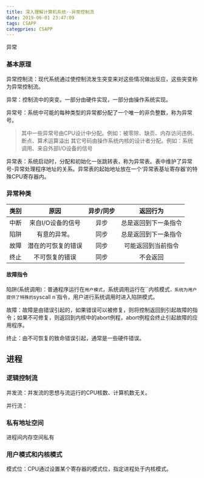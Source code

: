 ```yaml
---
title: 深入理解计算机系统--异常控制流
date: 2019-06-01 23:47:09
tags: CSAPP
categpries: CSAPP
---
```

异常

<!-- more -->

### 基本原理

异常控制流：现代系统通过使控制流发生突变来对这些情况做出反应，这些突变称为异常控制流。

异常：控制流中的突变。一部分由硬件实现，一部分由操作系统实现。

异常号：系统中可能的每种类型的异常都分配了一个唯一的非负整数，称为异常号。
> 其中一些异常号由CPU设计中分配。例如：被零除、缺页、内存访问违例、断点、算术运算溢出
> 其它号码由操作系统内核的设计者分配。例如：系统调用、来自外部I/O设备的信号

异常表：系统启动时，分配和初始化一张跳转表，称为异常表。表中维护了异常号-异常处理程序地址的关系。异常表的起始地址放在一个‘异常表基址寄存器’的特殊CPU寄存器内。


### 异常种类
| 类别 | 原因 | 异步/同步 | 返回行为 |
|-|:-:|:-:|:-:|
|中断| 来自I/O设备的信号 | 异步 | 总是返回到下一条指令 |
|陷阱| 有意的异常。      | 同步 | 总是返回到下一条指令 |
|故障| 潜在的可恢复的错误 | 同步 | 可能返回到当前指令   |
|终止| 不可恢复的错误    | 同步 | 不会返回            |

#### 故障指令
陷阱(系统调用)：普通程序运行在`用户模式`，系统调用运行在``内核模式`，系统为用户提供了特殊的`syscall n`指令，用户进行系统调用时进入陷阱模式。

故障：故障是由错误引起的，如果错误可以被修复，则将控制返回到引起故障的指令；如果不可修复，则返回到内核中的abort例程，abort例程会终止引起故障的应用程序。

终止：由不可恢复的致命错误引起，通常是一些硬件错误。

## 进程

### 逻辑控制流
并发流：并发流的思想与流运行的CPU核数、计算机数无关。

并行流：

### 私有地址空间
进程间内存空间私有

### 用户模式和内核模式
模式位：CPU通过设置某个寄存器的模式位，指定进程处于内核模式。











